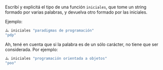 Escribí y explicitá el tipo de una función `iniciales`, que tome un string formado por varias palabras, y devuelva otro formado por las iniciales. 

Ejemplo: 

```haskell
ム iniciales "paradigmas de programación"
"pdp"
```

Ah, tené en cuenta que si la palabra es de un sólo carácter, no tiene que ser considerada. Por ejemplo: 

```haskell
ム iniciales "programación orientada a objetos"
"poo"
```
